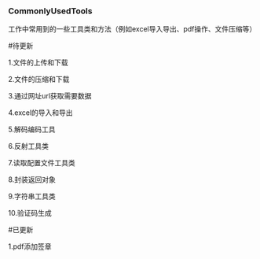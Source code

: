 ### CommonlyUsedTools
工作中常用到的一些工具类和方法（例如excel导入导出、pdf操作、文件压缩等）


#待更新

1.文件的上传和下载

2.文件的压缩和下载

3.通过网址url获取需要数据

4.excel的导入和导出

5.解码编码工具

6.反射工具类

7.读取配置文件工具类

8.封装返回对象

9.字符串工具类

10.验证码生成




#已更新

1.pdf添加签章

